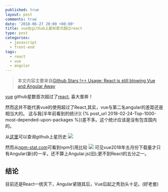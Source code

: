 ```yaml
---
published: true
layout: post
comments: true
date: '2018-06-27 20:00 +08:00'
title: vue在github上星标首次超过react
type: post
categories:
  - javascript
  - front-end
tags:
  - react
  - vue
  - angular
---
```

> 本文内容主要来自[Github Stars !== Usage: React is still blowing Vue and Angular Away](https://zendev.com/2018/06/19/react-usage-beating-vue-angular.html)

[vue](https://github.com/vuejs/vue) github星数首次超过了[react](https://github.com/facebook/react/), 喜大普奔！

然而这并不能代表vue的使用超过了React,其实，vue与第二名angular的差距还是相当大的。
这与我[半年前看到的统计]( {% post_url 2018-02-24-Top-1000-most-depended-upon-packages %})差不多。这个统计应该是没有包含国内的。

从[这里](http://www.timqian.com/star-history/)可以查询github上星历史
![](https://zendev.com/assets/img/posts/framework-popularity/star-history.png)

然而从[npm-stat.com](https://npm-stat.com/)可看到npm引用比较
![](https://zendev.com/assets/img/posts/framework-popularity/all-4-npm-stat.png)
可见vue2018年五月份下载量才只有Angular(新)的一半，还不算上Angular.js(旧);更不到React的五分之一。

## 结论
目前还是React一统天下，Angular紧随其后，Vue后起之秀劲头十足。(好老套)
